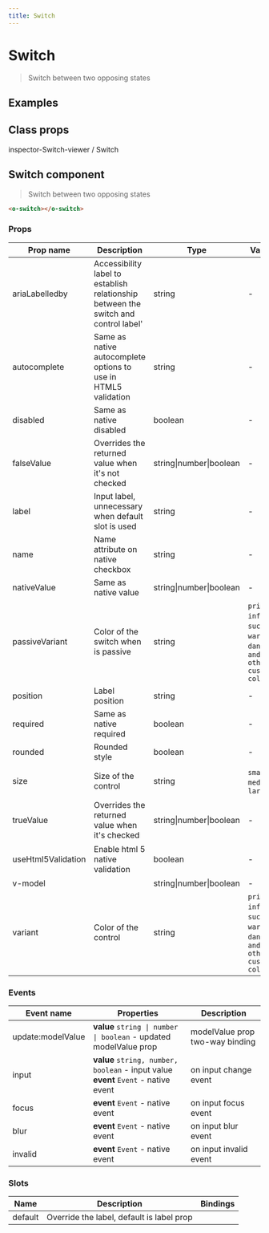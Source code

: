 ```yaml
---
title: Switch
---
```


# Switch

<div class="vp-doc">

> Switch between two opposing states

<Carbon />
</div>

<div class="vp-example">

## Examples

<example-switch />

</div>
<div class="vp-example">

## Class props

inspector-Switch-viewer /
Switch

</div>

<div class="vp-doc">

## Switch component

> Switch between two opposing states

```html
<o-switch></o-switch>
```

### Props

| Prop name          | Description                                                                         | Type                    | Values                                                                          | Default                                                                                                                                                    |
| ------------------ | ----------------------------------------------------------------------------------- | ----------------------- | ------------------------------------------------------------------------------- | ---------------------------------------------------------------------------------------------------------------------------------------------------------- |
| ariaLabelledby     | Accessibility label to establish relationship between the switch and control label' | string                  | -                                                                               | Default function (see source code)                                                                                                                         |
| autocomplete       | Same as native autocomplete options to use in HTML5 validation                      | string                  | -                                                                               | <div><small>From <b>config</b>:</small></div><code style='white-space: nowrap; padding: 0;'>switch: {<br>&nbsp;&nbsp;autocomplete: "off"<br>}</code>       |
| disabled           | Same as native disabled                                                             | boolean                 | -                                                                               | <code style='white-space: nowrap; padding: 0;'>false</code>                                                                                                |
| falseValue         | Overrides the returned value when it's not checked                                  | string\|number\|boolean | -                                                                               | <code style='white-space: nowrap; padding: 0;'>false</code>                                                                                                |
| label              | Input label, unnecessary when default slot is used                                  | string                  | -                                                                               |                                                                                                                                                            |
| name               | Name attribute on native checkbox                                                   | string                  | -                                                                               |                                                                                                                                                            |
| nativeValue        | Same as native value                                                                | string\|number\|boolean | -                                                                               |                                                                                                                                                            |
| passiveVariant     | Color of the switch when is passive                                                 | string                  | `primary`, `info`, `success`, `warning`, `danger`, `and any other custom color` | <div><small>From <b>config</b>:</small></div><code style='white-space: nowrap; padding: 0;'>switch: {<br>&nbsp;&nbsp;passiveVariant: undefined<br>}</code> |
| position           | Label position                                                                      | string                  | -                                                                               | <code style='white-space: nowrap; padding: 0;'>"right"</code>                                                                                              |
| required           | Same as native required                                                             | boolean                 | -                                                                               | <code style='white-space: nowrap; padding: 0;'>false</code>                                                                                                |
| rounded            | Rounded style                                                                       | boolean                 | -                                                                               | <code style='white-space: nowrap; padding: 0;'>true</code>                                                                                                 |
| size               | Size of the control                                                                 | string                  | `small`, `medium`, `large`                                                      | <div><small>From <b>config</b>:</small></div><code style='white-space: nowrap; padding: 0;'>switch: {<br>&nbsp;&nbsp;size: undefined<br>}</code>           |
| trueValue          | Overrides the returned value when it's checked                                      | string\|number\|boolean | -                                                                               | <code style='white-space: nowrap; padding: 0;'>true</code>                                                                                                 |
| useHtml5Validation | Enable html 5 native validation                                                     | boolean                 | -                                                                               | <div><small>From <b>config</b>:</small></div><code style='white-space: nowrap; padding: 0;'>{<br>&nbsp;&nbsp;useHtml5Validation: true<br>}</code>          |
| v-model            |                                                                                     | string\|number\|boolean | -                                                                               |                                                                                                                                                            |
| variant            | Color of the control                                                                | string                  | `primary`, `info`, `success`, `warning`, `danger`, `and any other custom color` | <div><small>From <b>config</b>:</small></div><code style='white-space: nowrap; padding: 0;'>switch: {<br>&nbsp;&nbsp;variant: undefined<br>}</code>        |

### Events

| Event name        | Properties                                                                             | Description                     |
| ----------------- | -------------------------------------------------------------------------------------- | ------------------------------- |
| update:modelValue | **value** `string \| number \| boolean` - updated modelValue prop                      | modelValue prop two-way binding |
| input             | **value** `string, number, boolean` - input value<br/>**event** `Event` - native event | on input change event           |
| focus             | **event** `Event` - native event                                                       | on input focus event            |
| blur              | **event** `Event` - native event                                                       | on input blur event             |
| invalid           | **event** `Event` - native event                                                       | on input invalid event          |

### Slots

| Name    | Description                               | Bindings |
| ------- | ----------------------------------------- | -------- |
| default | Override the label, default is label prop |          |

</div>

<div class="vp-doc">
</div>
